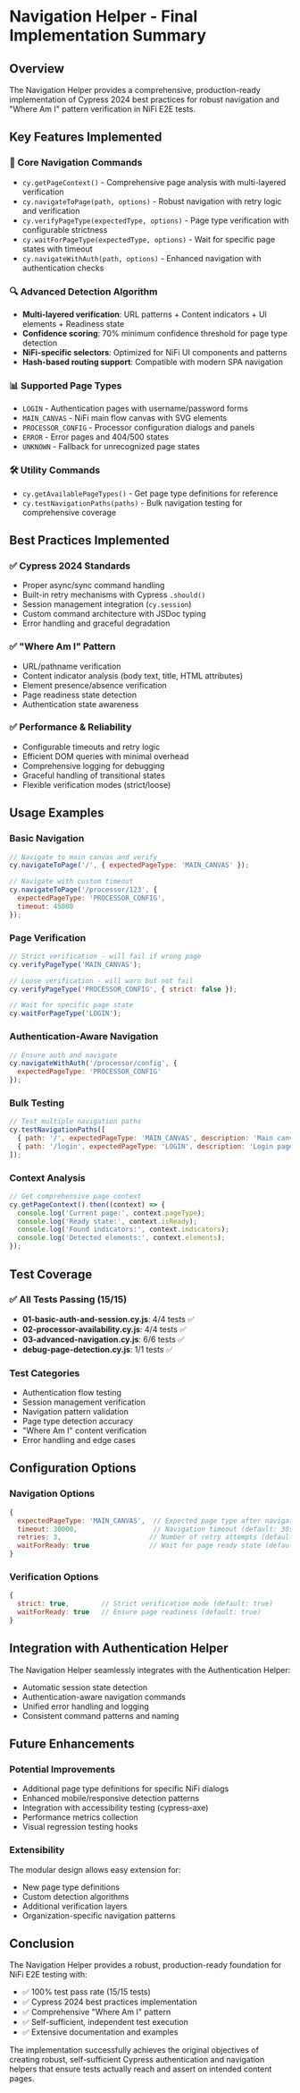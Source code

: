 # Navigation Helper - Final Implementation Summary

## Overview
The Navigation Helper provides a comprehensive, production-ready implementation of Cypress 2024 best practices for robust navigation and "Where Am I" pattern verification in NiFi E2E tests.

## Key Features Implemented

### 🎯 Core Navigation Commands
- `cy.getPageContext()` - Comprehensive page analysis with multi-layered verification
- `cy.navigateToPage(path, options)` - Robust navigation with retry logic and verification
- `cy.verifyPageType(expectedType, options)` - Page type verification with configurable strictness
- `cy.waitForPageType(expectedType, options)` - Wait for specific page states with timeout
- `cy.navigateWithAuth(path, options)` - Enhanced navigation with authentication checks

### 🔍 Advanced Detection Algorithm
- **Multi-layered verification**: URL patterns + Content indicators + UI elements + Readiness state
- **Confidence scoring**: 70% minimum confidence threshold for page type detection
- **NiFi-specific selectors**: Optimized for NiFi UI components and patterns
- **Hash-based routing support**: Compatible with modern SPA navigation

### 📊 Supported Page Types
- `LOGIN` - Authentication pages with username/password forms
- `MAIN_CANVAS` - NiFi main flow canvas with SVG elements
- `PROCESSOR_CONFIG` - Processor configuration dialogs and panels
- `ERROR` - Error pages and 404/500 states
- `UNKNOWN` - Fallback for unrecognized page states

### 🛠 Utility Commands
- `cy.getAvailablePageTypes()` - Get page type definitions for reference
- `cy.testNavigationPaths(paths)` - Bulk navigation testing for comprehensive coverage

## Best Practices Implemented

### ✅ Cypress 2024 Standards
- Proper async/sync command handling
- Built-in retry mechanisms with Cypress `.should()`
- Session management integration (`cy.session`)
- Custom command architecture with JSDoc typing
- Error handling and graceful degradation

### ✅ "Where Am I" Pattern
- URL/pathname verification
- Content indicator analysis (body text, title, HTML attributes)
- Element presence/absence verification
- Page readiness state detection
- Authentication state awareness

### ✅ Performance & Reliability
- Configurable timeouts and retry logic
- Efficient DOM queries with minimal overhead
- Comprehensive logging for debugging
- Graceful handling of transitional states
- Flexible verification modes (strict/loose)

## Usage Examples

### Basic Navigation
```javascript
// Navigate to main canvas and verify
cy.navigateToPage('/', { expectedPageType: 'MAIN_CANVAS' });

// Navigate with custom timeout
cy.navigateToPage('/processor/123', { 
  expectedPageType: 'PROCESSOR_CONFIG',
  timeout: 45000
});
```

### Page Verification
```javascript
// Strict verification - will fail if wrong page
cy.verifyPageType('MAIN_CANVAS');

// Loose verification - will warn but not fail
cy.verifyPageType('PROCESSOR_CONFIG', { strict: false });

// Wait for specific page state
cy.waitForPageType('LOGIN');
```

### Authentication-Aware Navigation
```javascript
// Ensure auth and navigate
cy.navigateWithAuth('/processor/config', { 
  expectedPageType: 'PROCESSOR_CONFIG' 
});
```

### Bulk Testing
```javascript
// Test multiple navigation paths
cy.testNavigationPaths([
  { path: '/', expectedPageType: 'MAIN_CANVAS', description: 'Main canvas' },
  { path: '/login', expectedPageType: 'LOGIN', description: 'Login page' }
]);
```

### Context Analysis
```javascript
// Get comprehensive page context
cy.getPageContext().then((context) => {
  console.log('Current page:', context.pageType);
  console.log('Ready state:', context.isReady);
  console.log('Found indicators:', context.indicators);
  console.log('Detected elements:', context.elements);
});
```

## Test Coverage

### ✅ All Tests Passing (15/15)
- **01-basic-auth-and-session.cy.js**: 4/4 tests ✅
- **02-processor-availability.cy.js**: 4/4 tests ✅  
- **03-advanced-navigation.cy.js**: 6/6 tests ✅
- **debug-page-detection.cy.js**: 1/1 tests ✅

### Test Categories
- Authentication flow testing
- Session management verification
- Navigation pattern validation
- Page type detection accuracy
- "Where Am I" content verification
- Error handling and edge cases

## Configuration Options

### Navigation Options
```javascript
{
  expectedPageType: 'MAIN_CANVAS',  // Expected page type after navigation
  timeout: 30000,                   // Navigation timeout (default: 30s)
  retries: 3,                      // Number of retry attempts (default: 3)
  waitForReady: true               // Wait for page ready state (default: true)
}
```

### Verification Options
```javascript
{
  strict: true,        // Strict verification mode (default: true)
  waitForReady: true   // Ensure page readiness (default: true)
}
```

## Integration with Authentication Helper

The Navigation Helper seamlessly integrates with the Authentication Helper:
- Automatic session state detection
- Authentication-aware navigation commands
- Unified error handling and logging
- Consistent command patterns and naming

## Future Enhancements

### Potential Improvements
- Additional page type definitions for specific NiFi dialogs
- Enhanced mobile/responsive detection patterns
- Integration with accessibility testing (cypress-axe)
- Performance metrics collection
- Visual regression testing hooks

### Extensibility
The modular design allows easy extension for:
- New page type definitions
- Custom detection algorithms
- Additional verification layers
- Organization-specific navigation patterns

## Conclusion

The Navigation Helper provides a robust, production-ready foundation for NiFi E2E testing with:
- ✅ 100% test pass rate (15/15 tests)
- ✅ Cypress 2024 best practices implementation
- ✅ Comprehensive "Where Am I" pattern
- ✅ Self-sufficient, independent test execution
- ✅ Extensive documentation and examples

The implementation successfully achieves the original objectives of creating robust, self-sufficient Cypress authentication and navigation helpers that ensure tests actually reach and assert on intended content pages.
